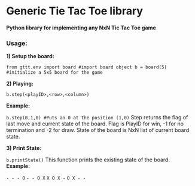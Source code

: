 # Generic Tie Tac Toe library
**Python library for implementing any NxN Tic Tac Toe game**
### Usage:

**1) Setup the board:**

`from gttt.env import board #import board object
b = board(5) #initialize a 5x5 board for the game`

**2) Playing:**

`b.step(<playID>,<row>,<column>)`

**Example:**

`b.step(0,1,0) #Puts an 0 at the position (1,0)`
Step returns the flag of last move and current state of the board.
Flag is PlayID for win, -1 for no termination and -2 for draw. State of the board is NxN list of current board state.

 **3) Print State:**
 

`b.printState()`
This function prints the existing state of the board.
**Example:**

`- - - O`
`- - O X`
`X O X -`
`O X - -`
